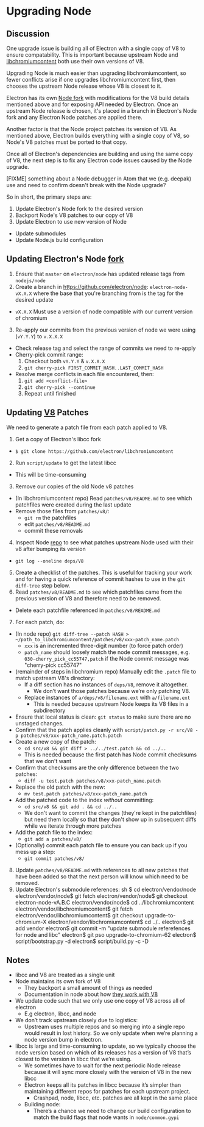 # Upgrading Node

## Discussion

One upgrade issue is building all of Electron with a single copy of V8 to ensure compatability. This is important because upstream Node and [libchromiumcontent](upgrading-chrome.md) both use their own versions of V8.

Upgrading Node is much easier than upgrading libchromiumcontent, so fewer conflicts arise if one upgrades libchromiumcontent first, then chooses the upstream Node release whose V8 is closest to it.

Electron has its own [Node fork](https://github.com/electron/node) with modifications for the V8 build details mentioned above and for exposing API needed by Electron. Once an upstream Node release is chosen, it's placed in a branch in Electron's Node fork and any Electron Node patches are applied there.

Another factor is that the Node project patches its version of V8. As mentioned above, Electron builds everything with a single copy of V8, so Node's V8 patches must be ported to that copy.

Once all of Electron's dependencies are building and using the same copy of V8, the next step is to fix any Electron code issues caused by the Node upgrade.

[FIXME] something about a Node debugger in Atom that we (e.g. deepak) use and need to confirm doesn't break with the Node upgrade?

So in short, the primary steps are:

1. Update Electron's Node fork to the desired version
2. Backport Node's V8 patches to our copy of V8
3. Update Electron to use new version of Node 
  - Update submodules
  - Update Node.js build configuration

## Updating Electron's Node [fork](https://github.com/electron/node)

1. Ensure that `master` on `electron/node` has updated release tags from `nodejs/node`
2. Create a branch in https://github.com/electron/node: `electron-node-vX.X.X` where the base that you're branching from is the tag for the desired update 
  - `vX.X.X` Must use a version of node compatible with our current version of chromium
3. Re-apply our commits from the previous version of node we were using (`vY.Y.Y`) to `v.X.X.X` 
  - Check release tag and select the range of commits we need to re-apply
  - Cherry-pick commit range: 
    1. Checkout both `vY.Y.Y` & `v.X.X.X`
    2. `git cherry-pick FIRST_COMMIT_HASH..LAST_COMMIT_HASH`
  - Resolve merge conflicts in each file encountered, then: 
    1. `git add <conflict-file>`
    2. `git cherry-pick --continue`
    3. Repeat until finished

## Updating [V8](https://github.com/electron/node/src/V8) Patches

We need to generate a patch file from each patch applied to V8.

1. Get a copy of Electron's libcc fork 
  - `$ git clone https://github.com/electron/libchromiumcontent`
2. Run `script/update` to get the latest libcc 
  - This will be time-consuming
3. Remove our copies of the old Node v8 patches 
  - (In libchromiumcontent repo) Read `patches/v8/README.md` to see which patchfiles were created during the last update
  - Remove those files from `patches/v8/`: 
    - `git rm` the patchfiles
    - edit `patches/v8/README.md`
    - commit these removals
4. Inspect Node [repo](https://github.com/electron/node) to see what patches upstream Node used with their v8 after bumping its version 
  - `git log --oneline deps/V8`
5. Create a checklist of the patches. This is useful for tracking your work and for having a quick reference of commit hashes to use in the `git diff-tree` step below.
6. Read `patches/v8/README.md` to see which patchfiles came from the previous version of V8 and therefore need to be removed. 
  - Delete each patchfile referenced in `patches/v8/README.md`
7. For each patch, do: 
  - (In node repo) `git diff-tree --patch HASH > ~/path_to_libchromiumcontent/patches/v8/xxx-patch_name.patch` 
    - `xxx` is an incremented three-digit number (to force patch order)
    - `patch_name` should loosely match the node commit messages, e.g. `030-cherry_pick_cc55747,patch` if the Node commit message was "cherry-pick cc55747"
  - (remainder of steps in libchromium repo) Manually edit the `.patch` file to match upstream V8's directory: 
    - If a diff section has no instances of `deps/V8`, remove it altogether. 
      - We don’t want those patches because we’re only patching V8.
    - Replace instances of `a/deps/v8/filename.ext` with `a/filename.ext` 
      - This is needed because upstream Node keeps its V8 files in a subdirectory
  - Ensure that local status is clean: `git status` to make sure there are no unstaged changes.
  - Confirm that the patch applies cleanly with `script/patch.py -r src/V8 -p patches/v8/xxx-patch_name.patch.patch`
  - Create a new copy of the patch: 
    - `cd src/v8 && git diff > ../../test.patch && cd ../..`
    - This is needed because the first patch has Node commit checksums that we don't want
  - Confirm that checksums are the only difference between the two patches: 
    - `diff -u test.patch patches/v8/xxx-patch_name.patch`
  - Replace the old patch with the new: 
    - `mv test.patch patches/v8/xxx-patch_name.patch`
  - Add the patched code to the index *without* committing: 
    - `cd src/v8 && git add . && cd ../..`
    - We don't want to commit the changes (they're kept in the patchfiles) but need them locally so that they don't show up in subsequent diffs while we iterate through more patches
  - Add the patch file to the index: 
    - `git add a patches/v8/`
  - (Optionally) commit each patch file to ensure you can back up if you mess up a step: 
    - `git commit patches/v8/`
8. Update `patches/v8/README.md` with references to all new patches that have been added so that the next person will know which need to be removed.
9. Update Electron's submodule references: 
      sh
      $ cd electron/vendor/node
      electron/vendor/node$ git fetch
      electron/vendor/node$ git checkout electron-node-vA.B.C
      electron/vendor/node$ cd ../libchromiumcontent
      electron/vendor/libchromiumcontent$ git fetch
      electron/vendor/libchromiumcontent$ git checkout upgrade-to-chromium-X
      electron/vendor/libchromiumcontent$ cd ../..
      electron$ git add vendor
      electron$ git commit -m "update submodule referefences for node and libc"
      electron$ git pso upgrade-to-chromium-62
      electron$ script/bootstrap.py -d
      electron$ script/build.py -c -D

## Notes

- libcc and V8 are treated as a single unit
- Node maintains its own fork of V8 
  - They backport a small amount of things as needed
  - Documentation in node about how [they work with V8](https://nodejs.org/api/v8.html)
- We update code such that we only use one copy of V8 across all of electron 
  - E.g electron, libcc, and node
- We don’t track upstream closely due to logistics: 
  - Upstream uses multiple repos and so merging into a single repo would result in lost history. So we only update when we’re planning a node version bump in electron.
- libcc is large and time-consuming to update, so we typically choose the node version based on which of its releases has a version of V8 that’s closest to the version in libcc that we’re using. 
  - We sometimes have to wait for the next periodic Node release because it will sync more closely with the version of V8 in the new libcc
  - Electron keeps all its patches in libcc because it’s simpler than maintaining different repos for patches for each upstream project. 
    - Crashpad, node, libcc, etc. patches are all kept in the same place
  - Building node: 
    - There’s a chance we need to change our build configuration to match the build flags that node wants in `node/common.gypi`